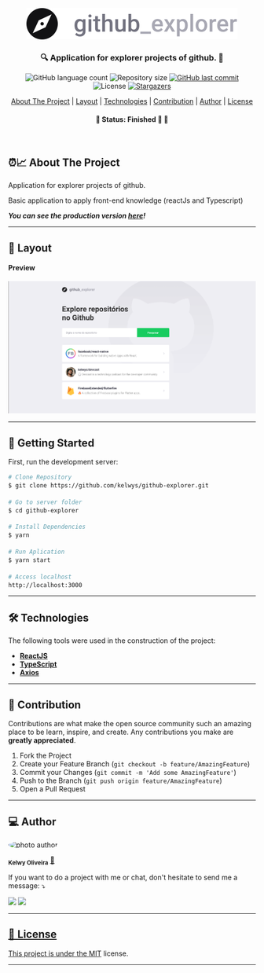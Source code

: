 

<div align="center">
  <img alt="logo"  src="src/assets/logo.svg">
</div>


<h3 align="center">
    🔍 Application for explorer projects of github. 🔎
</h3>

<p align="center">
  <img alt="GitHub language count" src="https://img.shields.io/github/languages/count/kelwys/github-explorer?color=%2304D361">

  <img alt="Repository size" src="https://img.shields.io/github/repo-size/kelwys/github-explorer">

  <a href="https://github.com/kelwys/github-explorer/commits/master">
    <img alt="GitHub last commit" src="https://img.shields.io/github/last-commit/kelwys/github-explorer">
  </a>

   <img alt="License" src="https://img.shields.io/badge/license-MIT-brightgreen">
   <a href="https://github.com/kelwys/github-explorer/stargazers">
    <img alt="Stargazers" src="https://img.shields.io/github/stars/kelwys/github-explorer?style=social">
  </a>
</p>

<p align="center">
  <a href="#about-the-project">About The Project</a> |
  <a href="#layout">Layout</a> |
  <a href="#technologies">Technologies</a> |
  <a href="#contribution">Contribution</a> |
  <a href="#author">Author</a> |
  <a href="#license">License</a>
</p>

<h4 align="center">
	🚧 Status: Finished 🚀  🚧
</h4>
</br>


<h2 id="about-the-project" > ⏰📈 About The Project </h2>

Application for explorer projects of github.

Basic application to apply front-end knowledge (reactJs and Typescript)


***You can see the production version [here](https://devcast.vercel.app)!***

---

<h2 id="layout" >🎨  Layout </h2>

#### Preview
![screen home](./.github/screen01.png)

---

## 🚀 Getting Started

First, run the development server:

```bash
# Clone Repository
$ git clone https://github.com/kelwys/github-explorer.git

# Go to server folder
$ cd github-explorer

# Install Dependencies
$ yarn

# Run Aplication
$ yarn start

# Access localhost
http://localhost:3000
```

---


<h2 id="technologies"> 🛠 Technologies </h2>

The following tools were used in the construction of the project:

- **[ReactJS](https://reactjs.org)**
- **[TypeScript](https://www.typescriptlang.org/)**
- **[Axios](https://github.com/axios/axios)**

---

<h2 id="contribution"> 💪 Contribution </h2>

Contributions are what make the open source community such an amazing place to be learn, inspire, and create. Any contributions you make are **greatly appreciated**.

1. Fork the Project
2. Create your Feature Branch (`git checkout -b feature/AmazingFeature`)
3. Commit your Changes (`git commit -m 'Add some AmazingFeature'`)
4. Push to the Branch (`git push origin feature/AmazingFeature`)
5. Open a Pull Request

---

<h2 id="author"> 💻 Author </h2>

<img style="border-radius: 50% !important;" src="https://kelwys.github.io/assets/images/avatar.png" width="100px;" alt="photo author"/>

 <sub><b>Kelwy Oliveira</b></sub></a> <a href="https://www.linkedin.com/in/kelwyoliveira/" title="kelwy`s linkedin">🚀</a>
 <br />

If you want to do a project with me or chat, don't hesitate to send me a message: ⤵️
<p align="left">
  <a href="https://www.linkedin.com/in/kelwyoliveira/"><img src="https://img.shields.io/badge/-kelwyoliveira-0077B5?style=flat&logo=Linkedin&logoColor=white"/></a>
  <a href="mailto:kelwyduarte@gmail.com"><img src="https://img.shields.io/badge/-kelwyduarte@gmail.com-D14836?style=flat&logo=Gmail&logoColor=white"/>
</p>

---

<h2 id="license"> 📝 License </h2>

This project is under the [MIT](./LICENSE) license.

---
